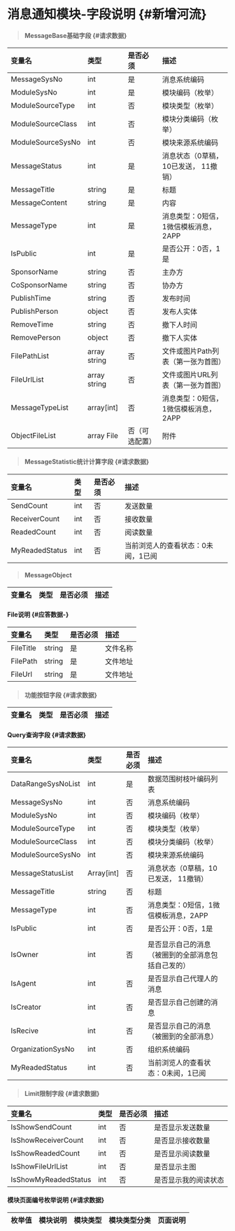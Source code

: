 # 消息通知模块-字段说明 {#新增河流}

> #### MessageBase基础字段 {#请求数据}

| 变量名 | 类型 | 是否必须 | 描述 |
| :--- | :--- | :--- | :--- |
| MessageSysNo | int | 是 | 消息系统编码 |
| ModuleSysNo | int | 是 | 模块编码（枚举） |
| ModuleSourceType | int | 否 | 模块类型（枚举） |
| ModuleSourceClass | int | 否 | 模块分类编码（枚举） |
| ModuleSourceSysNo | int | 否 | 模块来源系统编码 |
| MessageStatus | int | 是 | 消息状态（0草稿，10已发送， 11撤销） |
| MessageTitle | string | 是 | 标题 |
| MessageContent | string | 是 | 内容 |
| MessageType | int | 是 | 消息类型：0短信，1微信模板消息，2APP |
| IsPublic | int | 是 | 是否公开：0否，1是 |
| SponsorName | string | 否 | 主办方 |
| CoSponsorName | string | 否 | 协办方 |
| PublishTime | string | 否 | 发布时间 |
| PublishPerson | object | 否 | 发布人实体 |
| RemoveTime | string | 否 | 撤下人时间 |
| RemovePerson | object | 否 | 撤下人实体 |
| FilePathList | array string | 否 | 文件或图片Path列表（第一张为首图） |
| FileUrlList | array string | 否 | 文件或图片URL列表（第一张为首图） |
| MessageTypeList|array[int] | 否 | 消息类型：0短信，1微信模板消息，2APP |
| ObjectFileList| array File| 否（可选配置） | 附件 |


> #### MessageStatistic统计计算字段 {#请求数据}

| 变量名 | 类型 | 是否必须 | 描述 |
| :--- | :--- | :--- | :--- |
| SendCount | int | 否 | 发送数量 |
| ReceiverCount | int | 否 | 接收数量 |
| ReadedCount | int | 否 | 阅读数量 |
| MyReadedStatus | int | 否 | 当前浏览人的查看状态：0未阅，1已阅 |

> #### MessageObject

| 变量名 | 类型 | 是否必须 | 描述 |
| :--- | :--- | :--- | :--- |



#### File说明 {#应答数据-}

| 变量名 | 类型 | 是否必须 | 描述 |
| :--- | :--- | :--- | :--- |
| FileTitle| string| 是 | 文件名称 |
| FilePath| string| 是 | 文件地址 |
| FileUrl| string| 是 | 文件地址 |





> #### 功能按钮字段 {#请求数据}

| 变量名 | 类型 | 是否必须 | 描述 |
| :--- | :--- | :--- | :--- |


#### Query查询字段 {#请求数据}

| 变量名 | 类型 | 是否必须 | 描述 |
| :--- | :--- | :--- | :--- |
| DataRangeSysNoList | int | 是 | 数据范围树枝叶编码列表 |
| MessageSysNo | int | 否 | 消息系统编码 |
| ModuleSysNo | int | 否 | 模块编码（枚举） |
| ModuleSourceType | int | 否 | 模块类型（枚举） |
| ModuleSourceClass | int | 否 | 模块分类编码（枚举） |
| ModuleSourceSysNo | int | 否 | 模块来源系统编码 |
| MessageStatusList | Array\[int\] | 否 | 消息状态（0草稿，10已发送， 11撤销） |
| MessageTitle | string | 否 | 标题 |
| MessageType | int | 否 | 消息类型：0短信，1微信模板消息，2APP |
| IsPublic | int | 否 | 是否公开：0否，1是 |
|  |  |  |  |
| IsOwner | int | 否 | 是否显示自己的消息（被圈到的全部消息包括自己发的） |
| IsAgent | int | 否 | 是否显示自己代理人的消息 |
| IsCreator | int | 否 | 是否显示自己创建的消息 |
| IsRecive | int | 否 |是否显示自己的消息（被圈到的全部消息）  |
| OrganizationSysNo | int |否| 组织系统编码 |
| MyReadedStatus | int | 否 | 当前浏览人的查看状态：0未阅，1已阅 |







> #### Limit限制字段 {#请求数据}

| 变量名 | 类型 | 是否必须 | 描述 |
| :--- | :--- | :--- | :--- |
| IsShowSendCount | int | 否 | 是否显示发送数量 |
| IsShowReceiverCount | int | 否 | 是否显示接收数量 |
| IsShowReadedCount | int | 否 | 是否显示阅读数量 |
| IsShowFileUrlList  | int | 否 | 是否显示主图 |
| IsShowMyReadedStatus   | int | 否 | 是否显示我的阅读状态 |


#### 模块页面编号枚举说明 {#请求数据}

| 枚举值 | 模块说明 | 模块类型 | 模块类型分类 | 页面说明 |
| :--- | :--- | :--- | :--- | :--- |




